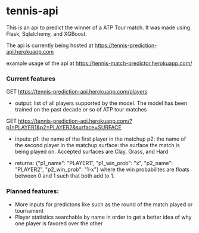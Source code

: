 # tennis-api

This is an api to predict the winner of a ATP Tour match. It was made using Flask, Sqlalchemy, and XGBoost.

The api is currently being hosted at https://tennis-prediction-api.herokuapp.com

example usage of the api at https://tennis-match-predictor.herokuapp.com/

### Current features

GET https://tennis-prediction-api.herokuapp.com/players
- output: list of all players supported by the model.  The model has been trained on the past decade or so of ATP tour matches

GET https://tennis-prediction-api.herokuapp.com/?p1=PLAYER1&p2=PLAYER2&surface=SURFACE
- inputs: p1: the name of the first player in the matchup
          p2: the name of the second player in the matchup
          surface: the surface the match is being played on. Accepted surfaces are Clay, Grass, and Hard
          
- returns: {"p1_name": "PLAYER1", "p1_win_prob": "x", "p2_name": "PLAYER2", "p2_win_prob": "1-x"}
  where the win probabilites are floats between 0 and 1 such that both add to 1.
  
 
 ### Planned features:
 - More inputs for predictons like such as the round of the match played or tournament
 - Player statistics searchable by name in order to get a better idea of why one player is favored over the other
